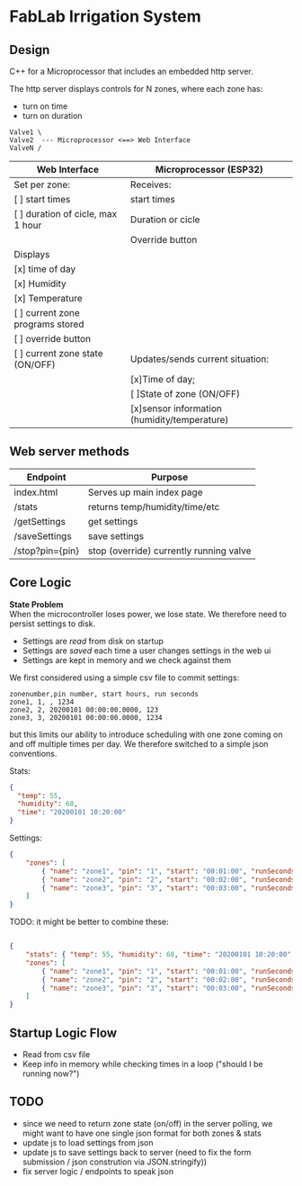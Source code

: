 # FabLab Irrigation System

## Design

C++ for a Microprocessor that includes an embedded http server.

The http server displays controls for N zones, where each zone has:

- turn on time
- turn on duration

```
Valve1 \
Valve2  --- Microprocessor <==> Web Interface  
ValveN /
```


| **Web Interface**                 | **Microprocessor** (ESP32)                   |
|-----------------------------------|----------------------------------------------|
| Set per zone:                     | Receives:                                    |
| [ ] start times                   | start times                                  |
| [ ] duration of cicle, max 1 hour | Duration or cicle                            |
|                                   | Override button                              |
| Displays                          |                                              |
| [x] time of day                   |                                              |
| [x] Humidity                      |                                              |
| [x] Temperature                   |                                              |
| [ ] current zone programs stored  |                                              |
| [ ] override button               |                                              |
| [ ] current zone state  (ON/OFF)  | Updates/sends current situation:             |
|                                   | [x]Time of day;                              |
|                                   | [ ]State of zone (ON/OFF)                    |
|                                   | [x]sensor information (humidity/temperature) |

## Web server methods

| **Endpoint**    | **Purpose**                             |
|-----------------|-----------------------------------------|
| index.html      | Serves up main index page               |
| /stats          | returns temp/humidity/time/etc          |
| /getSettings    | get settings                            |
| /saveSettings   | save settings                           |
| /stop?pin={pin} | stop (override) currently running valve |

## Core Logic

**State Problem**  
When the microcontroller loses power, we lose state. We therefore need to persist settings to disk.

- Settings are *read* from disk on startup
- Settings are *saved* each time a user changes settings in the web ui
- Settings are kept in memory and we check against them

We first considered using a simple csv file to commit settings:

```csv
zonenumber,pin number, start hours, run seconds
zone1, 1, , 1234
zone2, 2, 20200101 00:00:00.0000, 123
zone3, 3, 20200101 00:00:00.0000, 1234
```

but this limits our ability to introduce scheduling with one zone coming on and off multiple times per day.
We therefore switched to a simple json conventions.

Stats:

```json
{
  "temp": 55,
  "humidity": 68,
  "time": "20200101 10:20:00"
}
```

Settings: 

```json
{
    "zones": [
        { "name": "zone1", "pin": "1", "start": "00:01:00", "runSeconds": 3000 }, 
        { "name": "zone2", "pin": "2", "start": "00:02:00", "runSeconds": 4000 }, 
        { "name": "zone3", "pin": "3", "start": "00:03:00", "runSeconds": 5000 }
    ]
}
```

TODO: it might be better to combine these:

```json

{
    "stats": { "temp": 55, "humidity": 68, "time": "20200101 10:20:00" },
    "zones": [
        { "name": "zone1", "pin": "1", "start": "00:01:00", "runSeconds": 3000, "state": "on" }, 
        { "name": "zone2", "pin": "2", "start": "00:02:00", "runSeconds": 4000, "state": "off" }, 
        { "name": "zone3", "pin": "3", "start": "00:03:00", "runSeconds": 5000, "state": "on" }
    ]
}

```


## Startup Logic Flow

- Read from csv file 
- Keep info in memory while checking times in a loop ("should I be running now?") 


## TODO

- since we need to return zone state (on/off) in the server polling, we might want to have one single
    json format for both zones & stats 
- update js to load settings from json 
- update js to save settings back to server (need to fix the form submission / json constrution via JSON.stringify))
- fix server logic / endpoints to speak json

